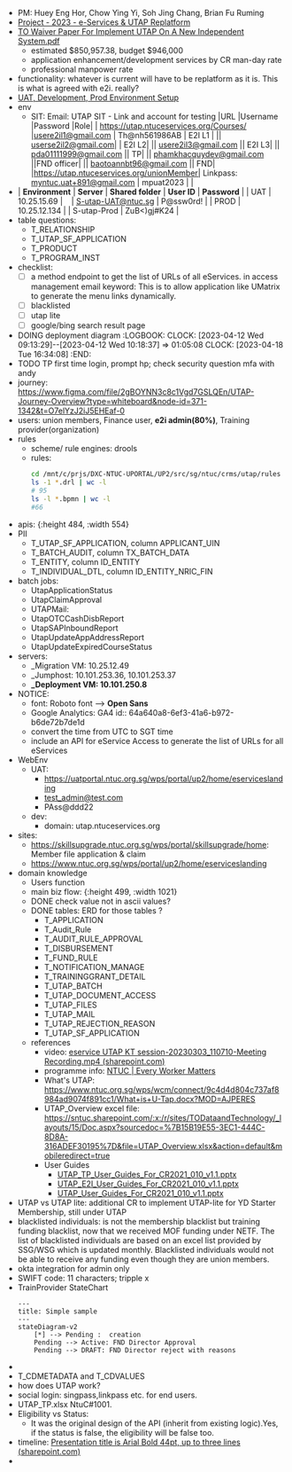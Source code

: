 - PM: Huey Eng Hor, Chow Ying Yi, Soh Jing Chang, Brian Fu Ruming
- [Project - 2023 - e-Services & UTAP Replatform](https://sntuc.sharepoint.com/:f:/r/sites/TO-Technology/Shared%20Documents/Project%20-%202023%20-%20e-Services%20%26%20UTAP%20Replatform?csf=1&web=1&e=ZprpFK)
- [TO Waiver Paper For Implement UTAP On A New Independent System.pdf](https://sntuc.sharepoint.com/:b:/r/sites/itd/ItdOnly/Tender%20%20ITQ%20Document/2022%20-%20Replatform%20eService%20and%20UTAP%20applications/UTAP/WOC/TO%20Waiver%20Paper%20For%20Implement%20UTAP%20On%20A%20New%20Independent%20System.pdf?csf=1&web=1&e=ELco0E)
	- estimated $850,957.38, budget $946,000
	- application enhancement/development services by CR man-day rate
	- professional manpower rate
- functionality: whatever is current will have to be replatform as it is. This is what is agreed with e2i. really?
- [UAT, Development, Prod Environment Setup](https://sntuc.sharepoint.com/:f:/r/sites/TO-Technology/Shared%20Documents/Project%20-%202023%20-%20e-Services%20%26%20UTAP%20Replatform/UAT%20and%20Development%20Environment%20Setup?csf=1&web=1&e=hSeI6J)
- env
	- SIT: Email: UTAP SIT - Link and account for testing
	  |URL	|Username	|Password	|Role|
	  | https://utap.ntuceservices.org/Courses/ |usere2il1@gmail.com | Th@nh561986AB | E2I L1 |
	  ||	userse2il2@gmail.com| | E2I L2|
	  ||		usere2il3@gmail.com || E2I L3|
	  ||		pda01111999@gmail.com || TP|
	  ||		phamkhacquydev@gmail.com ||FND officer|
	  ||		baotoannbt96@gmail.com || FND|
	  |https://utap.ntuceservices.org/unionMember| Linkpass: myntuc.uat+891@gmail.com  | mpuat2023	 | |
- | **Environment** | **Server** | **Shared folder** | **User ID** | **Password** |
  | UAT | 10.25.15.69 |     | S-utap-UAT@ntuc.sg | P@ssw0rd! |
  | PROD | 10.25.12.134 |  | S-utap-Prod | ZuB<)gj#K24 |
- table questions:
	- T_RELATIONSHIP
	- T_UTAP_SF_APPLICATION
	- T_PRODUCT
	- T_PROGRAM_INST
- checklist:
  + [ ] a method endpoint to  get the list of URLs of all eServices. in access management
       email keyword: This is to allow application like UMatrix to generate the menu links dynamically.
  + [ ] blacklisted
  + [ ] utap lite
  + [ ] google/bing search result page
- DOING deployment diagram
  :LOGBOOK:
  CLOCK: [2023-04-12 Wed 09:13:29]--[2023-04-12 Wed 10:18:37] =>  01:05:08
  CLOCK: [2023-04-18 Tue 16:34:08]
  :END:
- TODO  TP first time login, prompt hp; check security question mfa with andy
- journey: https://www.figma.com/file/2gBOYNN3c8c1Vgd7GSLQEn/UTAP-Journey-Overview?type=whiteboard&node-id=371-1342&t=O7elYzJ2iJ5EHEaf-0
- users: union members, Finance user, **e2i admin(80%)**, Training provider(organization)
- rules
	- scheme/ rule engines: drools
	- rules: 
	  ``` bash
	  cd /mnt/c/prjs/DXC-NTUC-UPORTAL/UP2/src/sg/ntuc/crms/utap/rules
	  ls -1 *.drl | wc -l 
	  # 95
	  ls -l *.bpmn | wc -l
	  #66
	  ```
- apis: 
  {:height 484, :width 554}
- PII
	- T_UTAP_SF_APPLICATION, column APPLICANT_UIN
	- T_BATCH_AUDIT, column TX_BATCH_DATA
	- T_ENTITY, column ID_ENTITY
	- T_INDIVIDUAL_DTL, column ID_ENTITY_NRIC_FIN
- batch jobs:
	- UtapApplicationStatus
	- UtapClaimApproval
	- UTAPMail:
	- UtapOTCCashDisbReport
	- UtapSAPInboundReport
	- UtapUpdateAppAddressReport
	- UtapUpdateExpiredCourseStatus
- servers:
	- _Migration VM: 10.25.12.49
	- _Jumphost: 10.101.253.36, 10.101.253.37
	- **_Deployment VM: 10.101.250.8**
- NOTICE:
	- font: Roboto font --> **Open Sans**
	- Google Analytics: GA4
	  id:: 64a640a8-6ef3-41a6-b972-b6de72b7de1d
	- convert the time from UTC to SGT time
	- include an API for eService Access to generate the list of URLs for all eServices
- WebEnv
	- UAT:
		- https://uatportal.ntuc.org.sg/wps/portal/up2/home/eserviceslanding
		- [test_admin@test.com](mailto:test_admin@test.com)
		- PAss@ddd22
	- dev:
		- domain: utap.ntuceservices.org
- sites:
	- https://skillsupgrade.ntuc.org.sg/wps/portal/skillsupgrade/home: Member file 
	  application & claim
	- https://www.ntuc.org.sg/wps/portal/up2/home/eserviceslanding
- domain knowledge
	- Users function
	- main biz flow:
	  {:height 499, :width 1021}
	- DONE check value not in ascii values?
	- DONE tables: ERD for those tables ?
		- T_APPLICATION
		- T_Audit_Rule
		- T_AUDIT_RULE_APPROVAL
		- T_DISBURSEMENT
		- T_FUND_RULE
		- T_NOTIFICATION_MANAGE
		- T_TRAININGGRANT_DETAIL
		- T_UTAP_BATCH
		- T_UTAP_DOCUMENT_ACCESS
		- T_UTAP_FILES
		- T_UTAP_MAIL
		- T_UTAP_REJECTION_REASON
		- T_UTAP_SF_APPLICATION
	- references
		- video: [eservice UTAP KT session-20230303_110710-Meeting Recording.mp4 (sharepoint.com)](https://sntuc.sharepoint.com/sites/TO-Technology/_layouts/15/stream.aspx?id=%2Fsites%2FTO%2DTechnology%2FShared%20Documents%2FProject%20%2D%202023%20%2D%20e%2DServices%20%26%20UTAP%20Replatform%2FMeeting%20Recordings%2FUTAP%2Feservice%20UTAP%20KT%20session%2D20230303%5F110710%2DMeeting%20Recording%2Emp4&referrer=Teams%2ETEAMS%2DELECTRON&referrerScenario=p2p%5Fns%2Dbim)
		- programme info: [NTUC | Every Worker Matters](https://unions.ntuc.org.sg/wps/portal/up2/home/aboutntuc/whatwedo/programmes)
		- What's UTAP: https://www.ntuc.org.sg/wps/wcm/connect/9c4d4d804c737af8984ad9074f891cc1/What+is+U-Tap.docx?MOD=AJPERES
		- UTAP_Overview excel file:  https://sntuc.sharepoint.com/:x:/r/sites/TODataandTechnology/_layouts/15/Doc.aspx?sourcedoc=%7B15B19E55-3EC1-444C-8D8A-316ADEF30195%7D&file=UTAP_Overview.xlsx&action=default&mobileredirect=true
		- User Guides
			- [UTAP_TP_User_Guides_For_CR2021_010_v1.1.pptx](https://sntuc.sharepoint.com/:p:/r/sites/VendorSite/DXC/CR%20-%20Committed%20Completed/2021/CR2021-010-UTAP%20Enhancement/CR%20Paper/User%20Guide/UTAP_TP_User_Guides_For_CR2021_010_v1.1.pptx?d=wbf76cad49b39429da6f83950f03e33e7&csf=1&web=1&e=hYr5sW)
			- [UTAP_E2I_User_Guides_For_CR2021_010_v1.1.pptx](https://sntuc.sharepoint.com/:p:/r/sites/VendorSite/DXC/CR%20-%20Committed%20Completed/2021/CR2021-010-UTAP%20Enhancement/CR%20Paper/User%20Guide/UTAP_E2I_User_Guides_For_CR2021_010_v1.1.pptx?d=w6cbc12220cee4bb296a6eb5d01e5cf89&csf=1&web=1&e=iMX5na)
			- [UTAP_User_Guides_For_CR2021_010_v1.1.pptx](https://sntuc.sharepoint.com/:p:/r/sites/VendorSite/DXC/CR%20-%20Committed%20Completed/2021/CR2021-010-UTAP%20Enhancement/CR%20Paper/User%20Guide/UTAP_User_Guides_For_CR2021_010_v1.1.pptx?d=w597e6befe63a48e78a1d237f59e2c23b&csf=1&web=1&e=NkVlWZ)
- UTAP vs UTAP lite: additional CR to implement UTAP-lite for YD Starter Membership, still under UTAP
- blacklisted individuals: is not the membership blacklist but training funding blacklist, now that
  we received MOF funding under NETF. The list of blacklisted individuals are
  based on an excel list provided by SSG/WSG which is updated monthly.
  Blacklisted individuals would not be able to receive any funding even though
  they are union members.
- okta integration for admin only
- SWIFT code: 11 characters; tripple x
- TrainProvider StateChart
  ``` mermaid
  ---
  title: Simple sample
  ---
  stateDiagram-v2
      [*] --> Pending :  creation
      Pending --> Active: FND Director Approval
      Pending --> DRAFT: FND Director reject with reasons
  ```
-
- T_CDMETADATA and T_CDVALUES
- how does UTAP work?
- social login: singpass,linkpass etc. for end users.
- UTAP_TP.xlsx NtuC#1001.
- Eligibility vs Status:
	- It was the original design of the API (inherit from existing logic).Yes, if the status is false, the eligibility will be false too.
- timeline: [Presentation title is Arial Bold 44pt, up to three lines (sharepoint.com)](https://sntuc.sharepoint.com/:x:/r/sites/TO-Technology/_layouts/15/Doc.aspx?sourcedoc=%7B00066C5C-904C-49FF-A7A8-4D29634CD871%7D&file=UTAP%20Timeline.xlsx&action=default&mobileredirect=true)
-